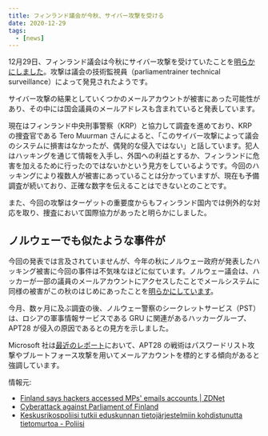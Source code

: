 ```yaml
---
title: フィンランド議会が今秋、サイバー攻撃を受ける
date: 2020-12-29
tags:
  - [news]
---
```


12月29日、フィンランド議会は今秋にサイバー攻撃を受けていたことを[明らかにしました](https://www.eduskunta.fi/EN/tiedotteet/Pages/Cyberattack-against-Parliament-of-Finland.aspx)。攻撃は議会の技術監視員（parliamentrainer technical surveillance）によって発見されたようです。

サイバー攻撃の結果としていくつかのメールアカウントが被害にあった可能性があり、その中には国会議員のメールアドレスも含まれていると発表しています。

現在はフィンランド中央刑事警察（KRP）と協力して調査を進めており、KRP の捜査官である Tero Muurman さんによると、「このサイバー攻撃によって議会のシステムに損害はなかったが、偶発的な侵入ではない」と話しています。犯人はハッキングを通じて情報を入手し、外国への利益とするか、フィンランドに危害を加えるために行ったのではないかという見方をしているようです。今回のハッキングにより複数人が被害にあっていることは分かっていますが、現在も予備調査が続いており、正確な数字を伝えることはできないとのことです。

また、今回の攻撃はターゲットの重要度からもフィンランド国内では例外的な対応を取り、捜査において国際協力があったと明らかにしました。

## ノルウェーでも似たような事件が

今回の発表では言及されていませんが、今年の秋にノルウェー政府が発表したハッキング被害に今回の事件は不気味なほどに似ています。ノルウェー議会は、ハッカーが一部の議員のメールアカウントにアクセスしたことでメールシステムに同様の被害がこの秋のはじめにあったことを[明らかにしています](https://www.zdnet.com/article/norwegian-parliament-discloses-cyber-attack-on-internal-email-system/)。

今月、数ヶ月に及ぶ調査の後、ノルウェー警察のシークレットサービス（PST）は、ロシアの軍事情報サービスである GRU に関連があるハッカーグループ、APT28 が侵入の原因であるとの見方を示しました。

Microsoft 社は[最近のレポート](https://www.microsoft.com/security/blog/2020/09/10/strontium-detecting-new-patters-credential-harvesting/)において、APT28 の戦術はパスワードリスト攻撃やブルートフォース攻撃を用いてメールアカウントを標的とする傾向があると強調しています。

情報元:

- [Finland says hackers accessed MPs' emails accounts | ZDNet](https://www.zdnet.com/article/finland-says-hackers-accessed-mps-emails-accounts/)
- [Cyberattack against Parliament of Finland](https://www.eduskunta.fi/EN/tiedotteet/Pages/Cyberattack-against-Parliament-of-Finland.aspx)
- [Keskusrikospoliisi tutkii eduskunnan tietojärjestelmiin kohdistunutta tietomurtoa - Poliisi](https://poliisi.fi/-/keskusrikospoliisi-tutkii-eduskunnan-tietojarjestelmiin-kohdistunutta-tietomurtoa)
